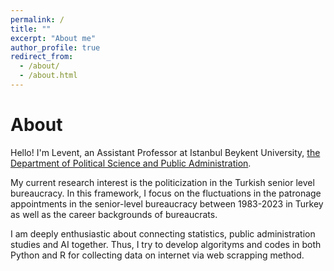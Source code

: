 ```yaml
---
permalink: /
title: ""
excerpt: "About me"
author_profile: true
redirect_from: 
  - /about/
  - /about.html
---
```

About
======
Hello! I'm Levent, an Assistant Professor at Istanbul Beykent University, [the Department of Political Science and Public Administration](https://iibf.beykent.edu.tr/en/departments/political-science-and-public-administration-turkish).

My current research interest is the politicization in the Turkish senior level bureaucracy. In this framework, I focus on the fluctuations in the patronage appointments in the senior-level bureaucracy between 1983-2023 in Turkey as well as the career backgrounds of bureaucrats.

I am deeply enthusiastic about connecting statistics, public administration studies and AI together. Thus, I try to develop algorityms and codes in both Python and R for collecting data on internet via web scrapping method.

